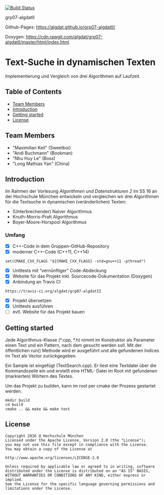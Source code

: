 [![Build Status](https://travis-ci.org/algdat/grp07-algdatII.svg?branch=master)](https://travis-ci.org/algdat/grp07-algdatII)

grp07-algdatII

Github-Pages: https://algdat.github.io/grp07-algdatII/

Doxygen: https://cdn.rawgit.com/algdat/grp07-algdatII/master/html/index.html

# Text-Suche in dynamischen Texten

Implementierung und Vergleich von drei Algorithmen auf Laufzeit.

## Table of Contents

* [Team Members](#team-members)
* [Introduction](#intro)
* [Getting started](#getting-started)
* [License](#license)

## <a name="team-members"></a>Team Members
* "Maximilian Keil" (Sweetboi) 
* "Andi Buchmann" (Bookman)
* "Nhu Huy Le" (Boss)
* "Long Mathias Yan" (China)

## <a name="intro"></a>Introduction
Im Rahmen der Vorlesung _Algorithmen und Datenstrukturen 2_ im SS 16 an der Hochschule München entwickeln
und vergleichen wir drei Algorithmen für die Textsuche in dynamischen (veränderlichen) Texten:

* (Unterbrechender) Naiver Algorithmus
* Knuth-Morris-Pratt Algorithmus
* Boyer-Moore-Horspool Algorithmus

### Umfang
- [x] C++-Code in dem Gruppen-GitHub-Repository
- [x] moderner C++-Code (C++11, C++14)

`set(CMAKE_CXX_FLAGS "${CMAKE_CXX_FLAGS} -std=gnu++11 -pthread")` 
- [x] Unittests mit “vernünftiger” Code-Abdeckung
- [x] Website für das Projekt inkl. Sourcecode-Dokumentation (Doxygen)
- [x] Anbindung an Travis CI

`https://travis-ci.org/algdat/grp07-algdatII`
- [x] Projekt übersetzen
- [x] Unittests ausführen
- [ ] evtl. Website für das Projekt bauen

## <a name="getting-started"></a>Getting started
Jede Algorithmus-Klasse (*.cpp, *.h) nimmt im Konstruktor als Parameter einen Text und ein Pattern, nach dem gesucht
werden soll. Mit der öffentlichen run() Methode wird er ausgeführt und alle gefundenen Indices im Text als Vector<int>
zurückgegeben.

Ein Sample ist eingefügt (TextSearch.cpp). Er liest eine Textdatei über die Kommandozeile ein und erstellt eine HTML-
Datei im Root mit gefundenen (markierten) Wörtern des Textes.

Um das Projekt zu builden, kann im root per cmake der Prozess gestartet werden.

```
mkdir build
cd build
cmake .. && make && make test 
```

## <a name="license"></a>License
```
Copyright 2016 @ Hochschule München
Licensed under the Apache License, Version 2.0 (the "License");
you may not use this file except in compliance with the License.
You may obtain a copy of the License at

http://www.apache.org/licenses/LICENSE-2.0

Unless required by applicable law or agreed to in writing, software
distributed under the License is distributed on an "AS IS" BASIS,
WITHOUT WARRANTIES OR CONDITIONS OF ANY KIND, either express or implied.
See the License for the specific language governing permissions and
limitations under the License.
```
